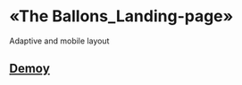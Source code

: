 # «The Ballons_Landing-page»

Adaptive and mobile layout

## [Demoу](https://nfdmitry.github.io/The-Ballons/)
